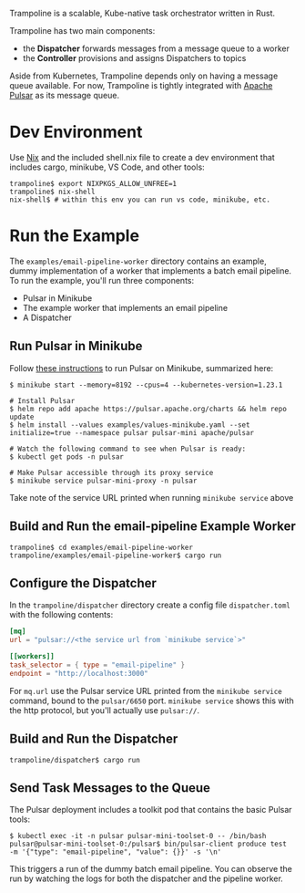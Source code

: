 
Trampoline is a scalable, Kube-native task orchestrator written in Rust.

Trampoline has two main components:
- the __Dispatcher__ forwards messages from a message queue to a worker
- the __Controller__ provisions and assigns Dispatchers to topics

Aside from Kubernetes, Trampoline depends only on having a message queue available. For now, Trampoline is tightly integrated with [Apache Pulsar](https://pulsar.apache.org/) as its message queue.

# Dev Environment

Use [Nix](https://nixos.wiki/wiki/Development_environment_with_nix-shell) and the included shell.nix file to create a dev environment that includes
cargo, minikube, VS Code, and other tools:

```shell
trampoline$ export NIXPKGS_ALLOW_UNFREE=1
trampoline$ nix-shell
nix-shell$ # within this env you can run vs code, minikube, etc.
```

# Run the Example

The `examples/email-pipeline-worker` directory contains an example, dummy implementation of a worker that implements a batch email pipeline. To run
the example, you'll run three components:

- Pulsar in Minikube
- The example worker that implements an email pipeline
- A Dispatcher

## Run Pulsar in Minikube

Follow [these instructions](https://pulsar.apache.org/docs/next/getting-started-helm/) to run Pulsar on Minikube, summarized here:

```shell
$ minikube start --memory=8192 --cpus=4 --kubernetes-version=1.23.1

# Install Pulsar
$ helm repo add apache https://pulsar.apache.org/charts && helm repo update
$ helm install --values examples/values-minikube.yaml --set initialize=true --namespace pulsar pulsar-mini apache/pulsar

# Watch the following command to see when Pulsar is ready:
$ kubectl get pods -n pulsar

# Make Pulsar accessible through its proxy service
$ minikube service pulsar-mini-proxy -n pulsar
```

Take note of the service URL printed when running `minikube service` above

## Build and Run the email-pipeline Example Worker

```shell
trampoline$ cd examples/email-pipeline-worker
trampoline/examples/email-pipeline-worker$ cargo run
```

## Configure the Dispatcher

In the `trampoline/dispatcher` directory create a config file `dispatcher.toml` with
the following contents:

```toml
[mq]
url = "pulsar://<the service url from `minikube service`>"

[[workers]]
task_selector = { type = "email-pipeline" }
endpoint = "http://localhost:3000"
```

For `mq.url` use the Pulsar service URL printed from the `minikube service` command, bound to the `pulsar/6650` port. `minikube service` shows this with the http protocol, but you'll actually use `pulsar://`.


## Build and Run the Dispatcher

```
trampoline/dispatcher$ cargo run
```

## Send Task Messages to the Queue

The Pulsar deployment includes a toolkit pod that contains the basic Pulsar tools:

```
$ kubectl exec -it -n pulsar pulsar-mini-toolset-0 -- /bin/bash
pulsar@pulsar-mini-toolset-0:/pulsar$ bin/pulsar-client produce test  -m '{"type": "email-pipeline", "value": {}}' -s '\n'
```

This triggers a run of the dummy batch email pipeline. You can observe the run by
watching the logs for both the dispatcher and the pipeline worker.